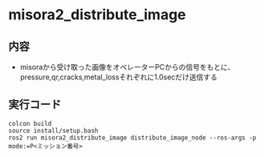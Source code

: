 # misora2_distribute_image
## 内容
 - misoraから受け取った画像をオペレーターPCからの信号をもとに、pressure,qr,cracks,metal_lossそれぞれに1.0secだけ送信する

## 実行コード
~~~bash!
colcon build
source install/setup.bash
ros2 run misora2_distribute_image distribute_image_node --ros-args -p mode:=P<ミッション番号>
~~~